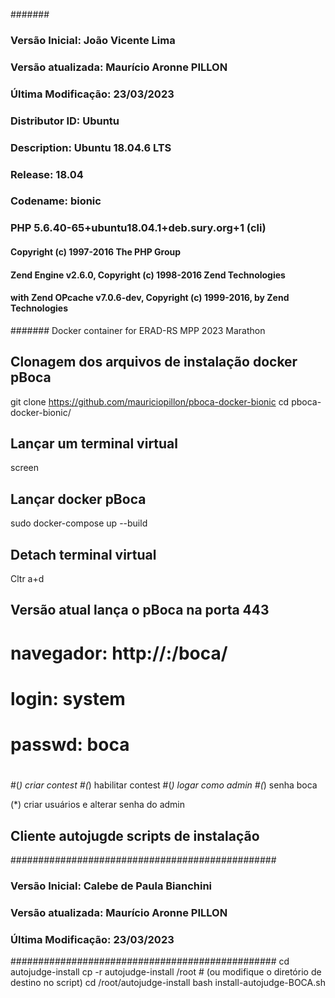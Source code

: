#######
### Versão Inicial: João Vicente Lima
### Versão atualizada: Maurício Aronne PILLON
### Última Modificação: 23/03/2023
### Distributor ID: Ubuntu
### Description:    Ubuntu 18.04.6 LTS
### Release:        18.04
### Codename:       bionic
### PHP 5.6.40-65+ubuntu18.04.1+deb.sury.org+1 (cli) 
#### Copyright (c) 1997-2016 The PHP Group
#### Zend Engine v2.6.0, Copyright (c) 1998-2016 Zend Technologies
####    with Zend OPcache v7.0.6-dev, Copyright (c) 1999-2016, by Zend Technologies
#######
Docker container for ERAD-RS MPP 2023 Marathon

## Clonagem dos arquivos de instalação docker pBoca
git clone https://github.com/mauriciopillon/pboca-docker-bionic
cd pboca-docker-bionic/

## Lançar um terminal virtual
screen
## Lançar docker pBoca
sudo docker-compose up --build
## Detach terminal virtual
Cltr a+d

## Versão atual lança o pBoca na porta 443
# navegador: http://<IP>:<PORTA>/boca/
# login: system
# passwd: boca
#
#(*) criar contest
#(*) habilitar contest
#(*) logar como admin
#(*) senha boca

(*) criar usuários e alterar senha do admin

## Cliente autojugde scripts de instalação
################################################
### Versão Inicial: Calebe de Paula Bianchini
### Versão atualizada: Maurício Aronne PILLON
### Última Modificação: 23/03/2023
################################################
cd autojudge-install
cp -r autojudge-install /root  # (ou modifique o diretório de destino no script)
cd /root/autojudge-install
bash install-autojudge-BOCA.sh

